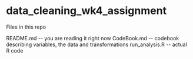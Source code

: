 # data_cleaning_wk4_assignment

Files in this repo

README.md -- you are reading it right now
CodeBook.md -- codebook describing variables, the data and transformations
run_analysis.R -- actual R code
